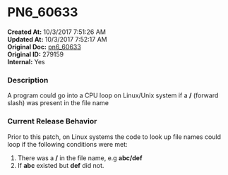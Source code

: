 # PN6_60633

**Created At:** 10/3/2017 7:51:26 AM  
**Updated At:** 10/3/2017 7:52:17 AM  
**Original Doc:** [pn6_60633](https://docs.jbase.com/36526-5-6-2-release-notes/pn6_60633)  
**Original ID:** 279159  
**Internal:** Yes  


### Description

A program could go into a CPU loop on Linux/Unix system if a **/** (forward slash) was present in the file name



### Current Release Behavior

Prior to this patch, on Linux systems the code to look up file names could loop if the following conditions were met:

1. There was a **/** in the file name, e.g **abc/def**
2. If **abc** existed but **def** did not.

